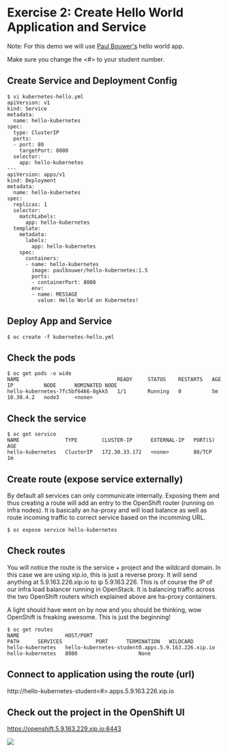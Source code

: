 # Exercise 2: Create Hello World Application and Service
Note: For this demo we will use [Paul Bouwer's](https://github.com/paulbouwer/hello-kubernetes) hello world app.

Make sure you change the <#> to your student number.

## Create Service and Deployment Config

```
$ vi kubernetes-hello.yml
apiVersion: v1
kind: Service
metadata:
  name: hello-kubernetes
spec:
  type: ClusterIP
  ports:
  - port: 80
    targetPort: 8080
  selector:
    app: hello-kubernetes
---
apiVersion: apps/v1
kind: Deployment
metadata:
  name: hello-kubernetes
spec:
  replicas: 1
  selector:
    matchLabels:
      app: hello-kubernetes
  template:
    metadata:
      labels:
        app: hello-kubernetes
    spec:
      containers:
      - name: hello-kubernetes
        image: paulbouwer/hello-kubernetes:1.5
        ports:
        - containerPort: 8080
        env:
        - name: MESSAGE
          value: Hello World on Kubernetes!
```

## Deploy App and Service
```
$ oc create -f kubernetes-hello.yml
```

## Check the pods
```
$ oc get pods -o wide
NAME                                READY     STATUS    RESTARTS   AGE       IP          NODE      NOMINATED NODE
hello-kubernetes-7fc5bf6466-8gkk5   1/1       Running   0          5m        10.30.4.2   node3     <none>
```

## Check the service
```
$ oc get service
NAME               TYPE        CLUSTER-IP      EXTERNAL-IP   PORT(S)   AGE
hello-kubernetes   ClusterIP   172.30.33.172   <none>        80/TCP    1m
```

## Create route (expose service externally)
By default all services can only communicate internally. Exposing them and thus creating a route will add an entry to the OpenShift router (running on infra nodes). It is basically an ha-proxy and will load balance as well as route incoming traffic to correct service based on the incomming URL.

```
$ oc expose service hello-kubernetes
```

## Check routes
You will notice the route is the service + project and the wildcard domain. In this case we are using xip.io, this is just a reverse proxy. It will send anything at 5.9.163.226.xip.io to ip 5.9.163.226. This is of course the IP of our infra load balancer running in OpenStack. It is balancing traffic across the two OpenShift routers which explained above are ha-proxy containers.

A light should have went on by now and you should be thinking, wow OpenShift is freaking awesome. This is just the beginning!
```
$ oc get routes
NAME               HOST/PORT                                           PATH      SERVICES           PORT      TERMINATION   WILDCARD
hello-kubernetes   hello-kubernetes-student0.apps.5.9.163.226.xip.io             hello-kubernetes   8080                    None
```
## Connect to application using the route (url)

http://hello-kubernetes-student<#>.apps.5.9.163.226.xip.io

## Check out the project in the OpenShift UI
https://openshift.5.9.163.229.xip.io:8443

![](images/hello-kubernetes-okd.PNG)

